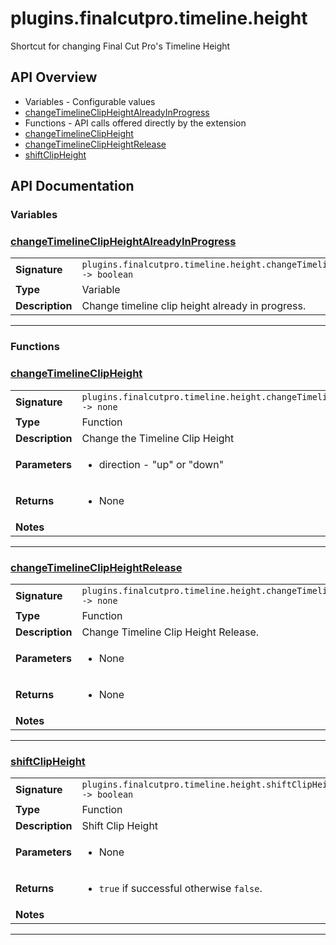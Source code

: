 # plugins.finalcutpro.timeline.height

Shortcut for changing Final Cut Pro's Timeline Height

## API Overview
* Variables - Configurable values
 * [changeTimelineClipHeightAlreadyInProgress](#changetimelineclipheightalreadyinprogress)
* Functions - API calls offered directly by the extension
 * [changeTimelineClipHeight](#changetimelineclipheight)
 * [changeTimelineClipHeightRelease](#changetimelineclipheightrelease)
 * [shiftClipHeight](#shiftclipheight)

## API Documentation

### Variables


### [changeTimelineClipHeightAlreadyInProgress](#changetimelineclipheightalreadyinprogress)

|                                             |                                                                                     |
| --------------------------------------------|-------------------------------------------------------------------------------------|
| **Signature**                               | `plugins.finalcutpro.timeline.height.changeTimelineClipHeightAlreadyInProgress -> boolean`                                                                    |
| **Type**                                    | Variable                                                                     |
| **Description**                             | Change timeline clip height already in progress.                                                                     |

---
### Functions


### [changeTimelineClipHeight](#changetimelineclipheight)

|                                             |                                                                                     |
| --------------------------------------------|-------------------------------------------------------------------------------------|
| **Signature**                               | `plugins.finalcutpro.timeline.height.changeTimelineClipHeight(direction) -> none`                                                                    |
| **Type**                                    | Function                                                                     |
| **Description**                             | Change the Timeline Clip Height                                                                     |
| **Parameters**                              | <ul><li>direction - "up" or "down"</li></ul> |
| **Returns**                                 | <ul><li>None</li></ul>          |
| **Notes**                                   | <ul></ul>                |

---

### [changeTimelineClipHeightRelease](#changetimelineclipheightrelease)

|                                             |                                                                                     |
| --------------------------------------------|-------------------------------------------------------------------------------------|
| **Signature**                               | `plugins.finalcutpro.timeline.height.changeTimelineClipHeightRelease() -> none`                                                                    |
| **Type**                                    | Function                                                                     |
| **Description**                             | Change Timeline Clip Height Release.                                                                     |
| **Parameters**                              | <ul><li>None</li></ul> |
| **Returns**                                 | <ul><li>None</li></ul>          |
| **Notes**                                   | <ul></ul>                |

---

### [shiftClipHeight](#shiftclipheight)

|                                             |                                                                                     |
| --------------------------------------------|-------------------------------------------------------------------------------------|
| **Signature**                               | `plugins.finalcutpro.timeline.height.shiftClipHeight(direction) -> boolean`                                                                    |
| **Type**                                    | Function                                                                     |
| **Description**                             | Shift Clip Height                                                                     |
| **Parameters**                              | <ul><li>None</li></ul> |
| **Returns**                                 | <ul><li>`true` if successful otherwise `false`.</li></ul>          |
| **Notes**                                   | <ul></ul>                |

---

